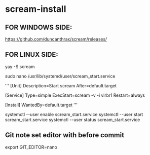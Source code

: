 # scream-install

## FOR WINDOWS SIDE:

https://github.com/duncanthrax/scream/releases/

## FOR LINUX SIDE:

yay -S scream

sudo nano /usr/lib/systemd/user/scream_start.service

'''
[Unit]
Description=Start scream
After=default.target

[Service]
Type=simple
ExecStart=scream -v -i virbr1
Restart=always

[Install]
WantedBy=default.target
'''

systemctl --user enable scream_start.service
systemctl --user start scream_start.service
systemctl --user status scream_start.service

## Git note set editor with before commit

export GIT_EDITOR=nano